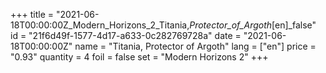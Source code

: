 +++
title = "2021-06-18T00:00:00Z_Modern_Horizons_2_Titania,_Protector_of_Argoth_[en]_false"
id = "21f6d49f-1577-4d17-a633-0c282769728a"
date = "2021-06-18T00:00:00Z"
name = "Titania, Protector of Argoth"
lang = ["en"]
price = "0.93"
quantity = 4
foil = false
set = "Modern Horizons 2"
+++

